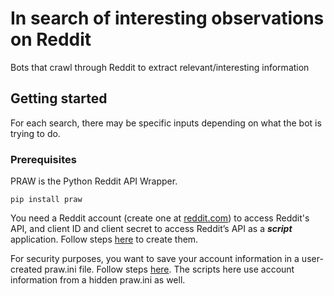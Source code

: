 # In search of interesting observations on Reddit
Bots that crawl through Reddit to extract relevant/interesting information

## Getting started
For each search, there may be specific inputs depending on what the bot is trying to do. 

### Prerequisites
PRAW is the Python Reddit API Wrapper.
```
pip install praw
```
You need a Reddit account (create one at [reddit.com](https://www.reddit.com/)) to access Reddit's API, and client ID and client secret to access Reddit’s API as a ***script*** application. Follow steps [here](https://github.com/reddit-archive/reddit/wiki/OAuth2-Quick-Start-Example#first-steps) to create them.

For security purposes, you want to save your account information in a user-created praw.ini file. Follow steps [here](https://praw.readthedocs.io/en/latest/getting_started/configuration/prawini.html). The scripts here use account information from a hidden praw.ini as well. 

